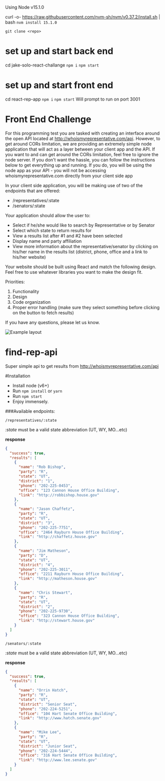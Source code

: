 Using Node v15.1.0

curl -o- https://raw.githubusercontent.com/nvm-sh/nvm/v0.37.2/install.sh | bash
`nvm install 15.1.0`

`git clone <repo>`

# set up and start back end
cd jake-solo-react-challange
`npm i`
`npm start`

# set up and start front end
cd react-rep-app
`npm i`
`npm start`
Will prompt to run on port 3001

# Front End Challenge

For this programming test you are tasked with creating an interface around
the open API located at http://whoismyrepresentative.com/api.
However, to get around CORs limitation, we are providing an extremely simple node application
that will act as a layer between your client app and the API. If you want to and can get around the CORs limitation,
feel free to ignore the node server. If you don't want the hassle, you can follow the instructions
below to get everything up and running. If you do, you will be using the node app as your API - you will not be accessing whoismyrepresentative.com directly from your client side app

In your client side application, you will be making use of two of the endpoints that are offered:

- /representatives/:state
- /senators/:state

Your application should allow the user to:

- Select if he/she would like to search by Representative or by Senator
- Select which state to return results for
- View a results list after #1 and #2 have been selected
- Display name and party affiliation
- View more information about the representative/senator by clicking on his/her name in the results list (district, phone, office and a link to his/her website)

Your website should be built using React and match the following design.
Feel free to use whatever libraries you want to make the design fit.

Priorities:

1. Functionality
2. Design
3. Code organization
4. Proper error handling (make sure they select something before clicking on the button to fetch results)

If you have any questions, please let us know.

![Example layout](example.png)

# find-rep-api

Super simple api to get results from http://whoismyrepresentative.com/api

#Installation

- Install node (v6+)
- Run `npm install` or `yarn`
- Run `npm start`
- Enjoy immensely.

###Available endpoints:

`/representatives/:state`

_:state_ must be a valid state abbreviation (UT, WY, MO...etc)

**response**

```json
{
  "success": true,
  "results": [
    {
      "name": "Rob Bishop",
      "party": "R",
      "state": "UT",
      "district": "1",
      "phone": "202-225-0453",
      "office": "123 Cannon House Office Building",
      "link": "http://robbishop.house.gov"
    },
    {
      "name": "Jason Chaffetz",
      "party": "R",
      "state": "UT",
      "district": "3",
      "phone": "202-225-7751",
      "office": "2464 Rayburn House Office Building",
      "link": "http://chaffetz.house.gov"
    },
    {
      "name": "Jim Matheson",
      "party": "D",
      "state": "UT",
      "district": "4",
      "phone": "202-225-3011",
      "office": "2211 Rayburn House Office Building",
      "link": "http://matheson.house.gov"
    },
    {
      "name": "Chris Stewart",
      "party": "R",
      "state": "UT",
      "district": "2",
      "phone": "202-225-9730",
      "office": "323 Cannon House Office Building",
      "link": "http://stewart.house.gov"
    }
  ]
}
```

`/senators/:state`

_:state_ must be a valid state abbreviation (UT, WY, MO...etc)

**response**

```json
{
  "success": true,
  "results": [
    {
      "name": "Orrin Hatch",
      "party": "R",
      "state": "UT",
      "district": "Senior Seat",
      "phone": "202-224-5251",
      "office": "104 Hart Senate Office Building",
      "link": "http://www.hatch.senate.gov"
    },
    {
      "name": "Mike Lee",
      "party": "R",
      "state": "UT",
      "district": "Junior Seat",
      "phone": "202-224-5444",
      "office": "316 Hart Senate Office Building",
      "link": "http://www.lee.senate.gov"
    }
  ]
}
```
